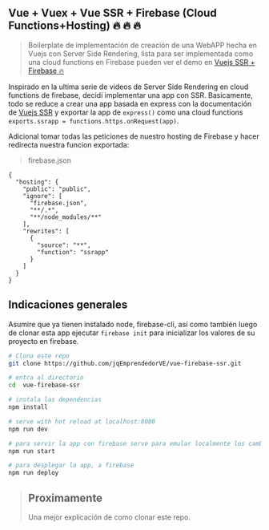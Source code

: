 ## Vue + Vuex + Vue SSR + Firebase (Cloud Functions+Hosting) :fire: :fire: :fire:

> Boilerplate de implementación de creación de una WebAPP hecha en Vuejs con Server Side Rendering, lista para ser implementada como una cloud functions en Firebase pueden ver el demo en [Vuejs SSR + Firebase :fire:](https://vue-firebase-ssr.firebaseapp.com/) 

Inspirado en la ultima serie de videos de Server Side Rendering en cloud functions de firebase, decidí implementar una app con SSR. Basicamente, todo se reduce a crear una app basada en express con la documentación de [Vuejs SSR](https://ssr.vuejs.org/en/) y exportar la app de `express()` como una cloud functions `exports.ssrapp = functions.https.onRequest(app)`.

Adicional tomar todas las peticiones de nuestro hosting de Firebase y hacer redirecta nuestra funcion exportada: 

> firebase.json
```
{
  "hosting": {
    "public": "public",
    "ignore": [
      "firebase.json",
      "**/.*",
      "**/node_modules/**"
    ],
    "rewrites": [
      {
        "source": "**",
        "function": "ssrapp"
      }
    ]
  }
}

```

## Indicaciones generales

Asumire que ya tienen instalado node, firebase-cli, así como también luego de clonar esta app ejecutar `firebase init` para inicializar los valores de su proyecto en firebase.

``` bash
# Clona este repo
git clone https://github.com/jqEmprendedorVE/vue-firebase-ssr.git 

# entra al directorio 
cd  vue-firebase-ssr

# instala las dependencias
npm install

# serve with hot reload at localhost:8080
npm run dev

# para servir la app con firebase serve para emular localmente los cambios hechos en dev
npm run start

# para desplegar la app, a firebase
npm run deploy

```

> ## Proximamente
> Una mejor explicación de como clonar este repo.
